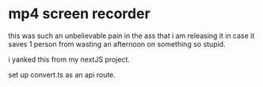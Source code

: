 # mp4 screen recorder

this was such an unbelievable pain in the ass that i am releasing it in case it saves 1 person from wasting an afternoon on something so stupid.

i yanked this from my nextJS project.

set up convert.ts as an api route.
